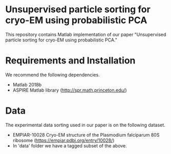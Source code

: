 # Unsupervised particle sorting for cryo-EM using probabilistic PCA

This repository contains Matlab implementation of our paper "Unsupervised particle sorting for cryo-EM using probabilistic PCA."

# Requirements and Installation
We recommend the following dependencies.
- Matlab 2018b
- ASPIRE Matlab library (http://spr.math.princeton.edu/)

# Data
The experimental data sorting used in our paper is on the following dataset.
- EMPIAR-10028 Cryo-EM structure of the Plasmodium falciparum 80S ribosome (https://empiar.pdbj.org/entry/10028/)
- In 'data' folder we have a tagged subset of the above.

